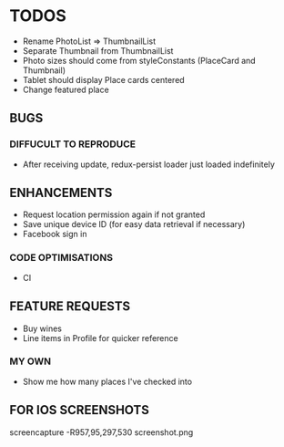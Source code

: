 # TODOS

- Rename PhotoList => ThumbnailList
- Separate Thumbnail from ThumbnailList
- Photo sizes should come from styleConstants (PlaceCard and Thumbnail)
- Tablet should display Place cards centered
- Change featured place

## BUGS

### DIFFUCULT TO REPRODUCE

- After receiving update, redux-persist loader just loaded indefinitely

## ENHANCEMENTS

- Request location permission again if not granted
- Save unique device ID (for easy data retrieval if necessary)
- Facebook sign in

### CODE OPTIMISATIONS

- CI

## FEATURE REQUESTS

- Buy wines
- Line items in Profile for quicker reference

### MY OWN

- Show me how many places I've checked into

## FOR IOS SCREENSHOTS

screencapture -R957,95,297,530 screenshot.png
